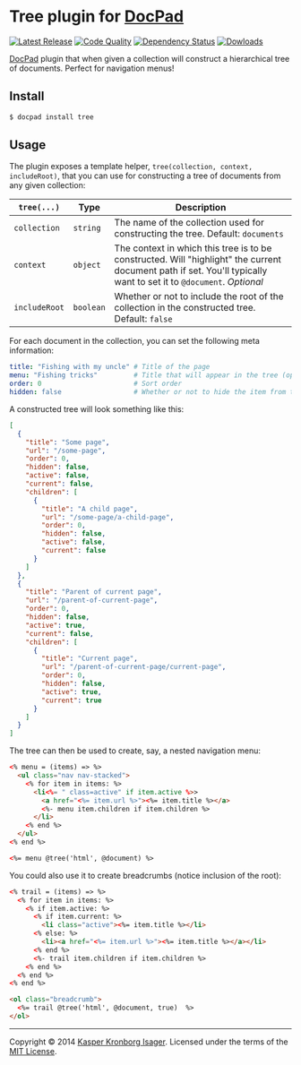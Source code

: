 # Tree plugin for [DocPad](http://docpad.org/)

[![Latest Release](http://img.shields.io/npm/v/docpad-plugin-tree.svg?style=flat)](https://www.npmjs.org/package/docpad-plugin-tree) [![Code Quality](http://img.shields.io/codeclimate/github/kasperisager/docpad-plugin-tree.svg?style=flat)](https://codeclimate.com/github/kasperisager/docpad-plugin-tree) [![Dependency Status](http://img.shields.io/gemnasium/kasperisager/docpad-plugin-tree.svg?style=flat)](https://gemnasium.com/kasperisager/docpad-plugin-tree) [![Dowloads](http://img.shields.io/npm/dm/docpad-plugin-tree.svg?style=flat)](https://www.npmjs.org/package/docpad-plugin-tree)

[DocPad](http://docpad.org/) plugin that when given a collection will construct a hierarchical tree of documents. Perfect for navigation menus!

## Install

```sh
$ docpad install tree
```

## Usage

The plugin exposes a template helper, `tree(collection, context, includeRoot)`, that you can use for constructing a tree of documents from any given collection:

`tree(...)`   | Type      | Description
---           | ---       | ---
`collection`  | `string`  | The name of the collection used for constructing the tree. Default: `documents`
`context`     | `object`  | The context in which this tree is to be constructed. Will "highlight" the current document path if set. You'll typically want to set it to `@document`. _Optional_
`includeRoot` | `boolean` | Whether or not to include the root of the collection in the constructed tree. Default: `false`

For each document in the collection, you can set the following meta information:

```yml
title: "Fishing with my uncle" # Title of the page
menu: "Fishing tricks"         # Title that will appear in the tree (optional)
order: 0                       # Sort order
hidden: false                  # Whether or not to hide the item from the tree
```

A constructed tree will look something like this:

```json
[
  {
    "title": "Some page",
    "url": "/some-page",
    "order": 0,
    "hidden": false,
    "active": false,
    "current": false,
    "children": [
      {
        "title": "A child page",
        "url": "/some-page/a-child-page",
        "order": 0,
        "hidden": false,
        "active": false,
        "current": false
      }
    ]
  },
  {
    "title": "Parent of current page",
    "url": "/parent-of-current-page",
    "order": 0,
    "hidden": false,
    "active": true,
    "current": false,
    "children": [
      {
        "title": "Current page",
        "url": "/parent-of-current-page/current-page",
        "order": 0,
        "hidden": false,
        "active": true,
        "current": true
      }
    ]
  }
]
```

The tree can then be used to create, say, a nested navigation menu:

```html
<% menu = (items) => %>
  <ul class="nav nav-stacked">
    <% for item in items: %>
      <li<%= " class=active" if item.active %>>
        <a href="<%= item.url %>"><%= item.title %></a>
        <%- menu item.children if item.children %>
      </li>
    <% end %>
  </ul>
<% end %>

<%= menu @tree('html', @document) %>
```

You could also use it to create breadcrumbs (notice inclusion of the root):

```html
<% trail = (items) => %>
  <% for item in items: %>
    <% if item.active: %>
      <% if item.current: %>
        <li class="active"><%= item.title %></li>
      <% else: %>
        <li><a href="<%= item.url %>"><%= item.title %></a></li>
      <% end %>
      <%- trail item.children if item.children %>
    <% end %>
  <% end %>
<% end %>

<ol class="breadcrumb">
  <%= trail @tree('html', @document, true)  %>
</ol>
```

---
Copyright &copy; 2014 [Kasper Kronborg Isager](https://github.com/kasperisager). Licensed under the terms of the [MIT License](LICENSE.md).
